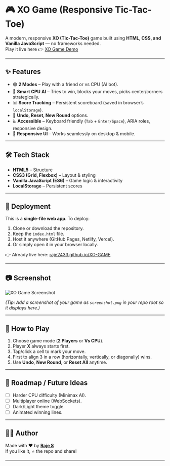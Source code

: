 # 🎮 XO Game (Responsive Tic-Tac-Toe)

A modern, responsive **XO (Tic-Tac-Toe)** game built using **HTML, CSS, and Vanilla JavaScript** — no frameworks needed.  
Play it live here 👉 [XO Game Demo](https://raje2433.github.io/XO-GAME/)

---

## ✨ Features
- 🟢 **2 Modes** – Play with a friend or vs CPU (AI bot).
- 🤖 **Smart CPU AI** – Tries to win, blocks your moves, picks center/corners strategically.
- 📊 **Score Tracking** – Persistent scoreboard (saved in browser’s `localStorage`).
- 🔄 **Undo, Reset, New Round** options.
- ♿ **Accessible** – Keyboard friendly (`Tab` + `Enter/Space`), ARIA roles, responsive design.
- 📱 **Responsive UI** – Works seamlessly on desktop & mobile.

---

## 🛠️ Tech Stack
- **HTML5** – Structure
- **CSS3 (Grid, Flexbox)** – Layout & styling
- **Vanilla JavaScript (ES6)** – Game logic & interactivity
- **LocalStorage** – Persistent scores

---

## 🚀 Deployment
This is a **single-file web app**. To deploy:
1. Clone or download the repository.
2. Keep the `index.html` file.
3. Host it anywhere (GitHub Pages, Netlify, Vercel).
4. Or simply open it in your browser locally.

👉 Already live here: [raje2433.github.io/XO-GAME](https://raje2433.github.io/XO-GAME/)

---

## 📷 Screenshot
![XO Game Screenshot](https://raje2433.github.io/XO-GAME/screenshot.png)

*(Tip: Add a screenshot of your game as `screenshot.png` in your repo root so it displays here.)*

---

## 🎯 How to Play
1. Choose game mode (**2 Players** or **Vs CPU**).
2. Player **X** always starts first.
3. Tap/click a cell to mark your move.
4. First to align 3 in a row (horizontally, vertically, or diagonally) wins.
5. Use **Undo**, **New Round**, or **Reset All** anytime.

---

## 📌 Roadmap / Future Ideas
- [ ] Harder CPU difficulty (Minimax AI).
- [ ] Multiplayer online (WebSockets).
- [ ] Dark/Light theme toggle.
- [ ] Animated winning lines.

---

## 👨‍💻 Author
Made with ❤️ by **[Raje S](https://github.com/raje2433)**  
If you like it, ⭐ the repo and share!

---

